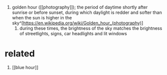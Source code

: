 1. golden hour ([[photography]]); the period of daytime shortly after sunrise or before sunset, during which daylight is redder and softer than when the sun is higher in the sky^[https://en.wikipedia.org/wiki/Golden_hour_(photography)]
	1. during these times, the brightness of the sky matches the brightness of streetlights, signs, car headlights and lit windows

# related
1. [[blue hour]]